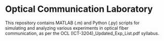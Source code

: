 # Optical Communication Laboratory
This repository contains MATLAB (.m) and Python (.py) scripts for simulating and analyzing various experiments in optical fiber communication, as per the OCL (ICT-3204)_Updated_Exp_List.pdf syllabus.
